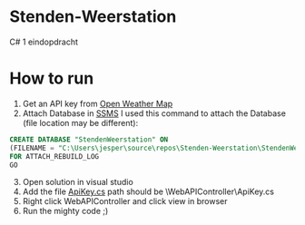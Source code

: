 # Stenden-Weerstation
C# 1 eindopdracht

# How to run
1. Get an API key from [Open Weather Map](https://home.openweathermap.org/users/sign_up)
2. Attach Database in [SSMS](https://docs.microsoft.com/en-us/sql/ssms/download-sql-server-management-studio-ssms?view=sql-server-ver15)
   I used this command to attach the Database (file location may be different):
```SQL
CREATE DATABASE "StendenWeerstation" ON
(FILENAME = "C:\Users\jesper\source\repos\Stenden-Weerstation\StendenWeerstation.mdf")
FOR ATTACH_REBUILD_LOG
GO
```
3. Open solution in visual studio
4. Add the file [ApiKey.cs](https://pastebin.com/zbLtcipp) path should be \WebAPIController\ApiKey.cs
5. Right click WebAPIController and click view in browser
6. Run the mighty code ;)
